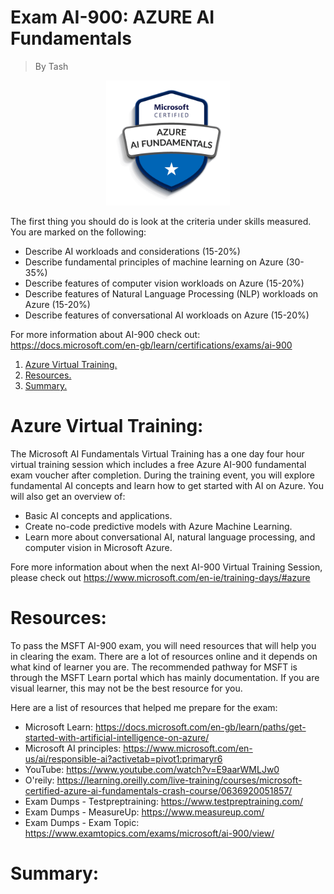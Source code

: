 # Exam AI-900: AZURE AI Fundamentals
> By Tash

<p align="center">
<img max-height=200 height=200 src="https://github.com/ciph3rwoman/AI-900_StudyNotes/blob/main/AI_Fundamentals.png"/>
</p>

The first thing you should do is look at the criteria under skills measured. You are marked on the following:

- Describe AI workloads and considerations (15-20%)
- Describe fundamental principles of machine learning on Azure (30-35%)
- Describe features of computer vision workloads on Azure (15-20%)
- Describe features of Natural Language Processing (NLP) workloads on Azure (15-20%)
- Describe features of conversational AI workloads on Azure (15-20%)

For more information about AI-900 check out: https://docs.microsoft.com/en-gb/learn/certifications/exams/ai-900

1. [ Azure Virtual Training. ](#training)
2. [ Resources. ](#resources)
3. [ Summary. ](#summary)


# Azure Virtual Training:
<a name="training"></a>

The Microsoft AI Fundamentals Virtual Training has a one day four hour virtual training session which includes a free Azure AI-900 fundamental exam voucher after completion. During the training event, you will explore fundamental AI concepts and learn how to get started with AI on Azure. You will also get an overview of:

- Basic AI concepts and applications.
- Create no-code predictive models with Azure Machine Learning.
- Learn more about conversational AI, natural language processing, and computer vision in Microsoft Azure.

Fore more information about when the next AI-900 Virtual Training Session, please check out https://www.microsoft.com/en-ie/training-days/#azure

# Resources:
<a name="resources"></a>
To pass the MSFT AI-900 exam, you will need resources that will help you in clearing the exam. There are a lot of resources online and it depends on what kind of learner you are. The recommended pathway for MSFT is through the MSFT Learn portal which has mainly documentation. If you are visual learner, this may not be the best resource for you. 

Here are a list of resources that helped me prepare for the exam:

- Microsoft Learn: https://docs.microsoft.com/en-gb/learn/paths/get-started-with-artificial-intelligence-on-azure/
- Microsoft AI principles: https://www.microsoft.com/en-us/ai/responsible-ai?activetab=pivot1:primaryr6
- YouTube: https://www.youtube.com/watch?v=E9aarWMLJw0
- O'reily: https://learning.oreilly.com/live-training/courses/microsoft-certified-azure-ai-fundamentals-crash-course/0636920051857/
- Exam Dumps - Testpreptraining: https://www.testpreptraining.com/
- Exam Dumps - MeasureUp: https://www.measureup.com/ 
- Exam Dumps - Exam Topic: https://www.examtopics.com/exams/microsoft/ai-900/view/

# Summary:
<a name="summary"></a>






